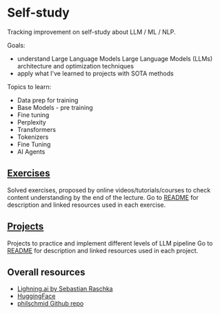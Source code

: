 # Self-study
Tracking improvement on self-study about LLM / ML / NLP.

Goals: 
- understand Large Language Models Large Language Models (LLMs) architecture and optimization techniques
- apply what I've learned to projects with SOTA methods

Topics to learn:
- Data prep for training
- Base Models - pre training
- Fine tuning
- Perplexity
- Transformers
- Tokenizers
- Fine Tuning
- AI Agents

## [Exercises](https://github.com/juliagontijo/self_study/blob/main/Exercises%20)
Solved exercises, proposed by online videos/tutorials/courses to check content understanding by the end of the lecture.
Go to [README](https://github.com/juliagontijo/self_study/blob/main/Exercises%20/README.md) for description and linked resources used in each exercise.

## [Projects](https://github.com/juliagontijo/self_study/tree/main/Projects)
Projects to practice and implement different levels of LLM pipeline
Go to [README](https://github.com/juliagontijo/self_study/blob/main/Projects/README.md) for description and linked resources used in each project.

## Overall resources
- [Lighning.ai by Sebastian Raschka](https://lightning.ai/sebastian)
- [HuggingFace](https://huggingface.co/)
- [philschmid Github repo](https://github.com/philschmid/deep-learning-pytorch-huggingface/blob/main/training/instruction-tune-llama-2-int4.ipynb)
